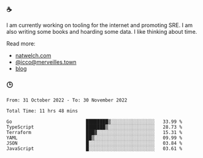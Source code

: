 ### ☕

I am currently working on tooling for the internet and promoting SRE. I am also writing some books and hoarding some data. I like thinking about time. 

Read more:

 - [natwelch.com](https://natwelch.com)
 - [@icco@merveilles.town](https://merveilles.town/@icco)
 - [blog](https://writing.natwelch.com)

### 🕒

<!--START_SECTION:waka-->

```text
From: 31 October 2022 - To: 30 November 2022

Total Time: 11 hrs 48 mins

Go                           ████████▒░░░░░░░░░░░░░░░░   33.99 %
TypeScript                   ███████▒░░░░░░░░░░░░░░░░░   28.73 %
Terraform                    ███▓░░░░░░░░░░░░░░░░░░░░░   15.31 %
YAML                         ██▒░░░░░░░░░░░░░░░░░░░░░░   09.99 %
JSON                         █░░░░░░░░░░░░░░░░░░░░░░░░   03.84 %
JavaScript                   █░░░░░░░░░░░░░░░░░░░░░░░░   03.61 %
```

<!--END_SECTION:waka-->
